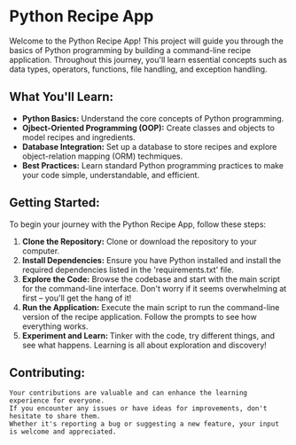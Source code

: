  # Python Recipe App
  
  Welcome to the Python Recipe App! This project will guide you through the basics of 
  Python programming by building a command-line recipe application. Throughout this journey, you'll 
  learn essential concepts such as data types, operators, functions, file handling, and exception handling.  

   ## What You'll Learn:
  
   - <b>Python Basics:</b> Understand the core concepts of Python programming.
   - <b>Ojbect-Oriented Programming (OOP):</b> Create classes and objects to model recipes and ingredients.
   - <b>Database Integration:</b> Set up a database to store recipes and explore object-relation mapping (ORM) techmiques.
   - <b>Best Practices:</b> Learn standard Python programming practices to make your code simple, understandable, and efficient.
  
   ## Getting Started:
  To begin your journey with the Python Recipe App, follow these steps:
  
  1. <b>Clone the Repository:</b> Clone or download the repository to your computer.
  2. <b>Install Dependencies:</b> Ensure you have Python installed and install the 
  required dependencies listed in the 'requirements.txt' file.
  3. <b>Explore the Code:</b> Browse the codebase and start with the main script for the command-line interface. 
  Don't worry if it seems overwhelming at first – you'll get the hang of it!
  4. <b>Run the Application:</b> Execute the main script to run the command-line version of the recipe application. Follow the prompts to see how everything works.
  5. <b>Experiment and Learn: </b> Tinker with the code, try different things, and see what happens. Learning is all about exploration and discovery!
  
   ## Contributing:
  
    Your contributions are valuable and can enhance the learning experience for everyone. 
    If you encounter any issues or have ideas for improvements, don't hesitate to share them. 
    Whether it's reporting a bug or suggesting a new feature, your input is welcome and appreciated.
  
